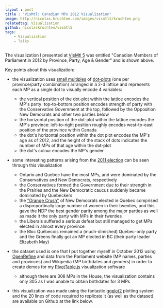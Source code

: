 ```yaml
---
layout : post
title : "VisMtl: Canadian MPs 2012 Visualization"
image: http://nicolas.kruchten.com/images/vismtl5/kruchten.png
relatedtag: Visualization
github: nicolaskruchten/vismtl5
tags:
    - Visualization
    - Talks
---
```


The visualization I presented at [VisMtl 5][vm] was entitled "Canadian Members of Parliament in 2012 by Province, Party, Age & Gender" and is shown above.

<!-- more -->

Key points about this visualization:

* the visualization uses [small multiples][sm] of [dot-plots][dp] (one per province/party combination) arranged in a 2-d lattice and represents each MP as a single dot to visually encode 4 variables: 
    * the vertical position of the dot-plot within the lattice encodes the MP's party: top-to-bottom position encodes strength of party with the Conservative Government at the top, followed by the Opposition New Democrats and other two parties below
    * the horizontal position of the dot-plot within the lattice encodes the MP's province: left-to-right position roughly encodes west-to-east position of the province within Canada
    * the dot's horizontal position within the dot plot encodes the MP's age as of 2012, and the height of the stack of dots indicates the number of MPs of that age within the dot-plot
    * the dot's colour encodes the MP's gender

* some interesting patterns arising from the [2011 election][el] can be seen through this visualization
    * Ontario and Quebec have the most MPs, and were dominated by the Conservatives and New Democrats, respectively
    * the Conservatives formed the Government due to their strength in the Prairies and the New Democratic caucus suddenly became dominated by Quebeckers
    * the ["Orange Crush"][oc] of New Democrats elected in Quebec comprised a disproportinally large number of women in their twenties, and this gave the NDP the best gender parity among the major parties as well as made it the only party with MPs in their twenties
    * the Liberals suffered a serious defeat but still managed to get MPs elected in almost every province
    * the Bloc Québecois remained a (much-dimished) Quebec-only party and the Greens finally got an MP elected in BC (their party leader Elizabeth May)

* the dataset used is one that I put together myself in October 2012 using [OpenRefine][or] and data from the Parliament website (MP names, parties and provinces) and Wikipedia (MP birthdates and genders) in order to create demos for my [PivotTable.js][pv] visualization software
    * although there are 308 MPs in the House, the visualization contains only 305 as I was unable to obtain birthdates for 3 MPs

* this visualization was made using the fantastic [ggplot2][gg] plotting system and the 20 lines of code required to replicate it (as well as the dataset) are available on Github at the link below.

[oc]: http://en.wikipedia.org/wiki/History_of_the_New_Democratic_Party#Historical_Breakthrough_and_Official_Opposition
[el]: http://en.wikipedia.org/wiki/Canadian_federal_election,_2011
[or]: http://openrefine.org/
[sm]: http://en.wikipedia.org/wiki/Small_multiple
[gg]: http://ggplot2.org/
[dp]: http://en.wikipedia.org/wiki/Dot_plot_%28statistics%29
[pv]: http://nicolas.kruchten.com/pivottable
[vm]: http://nicolas.kruchten.com/content/2015/03/vismtl5/
